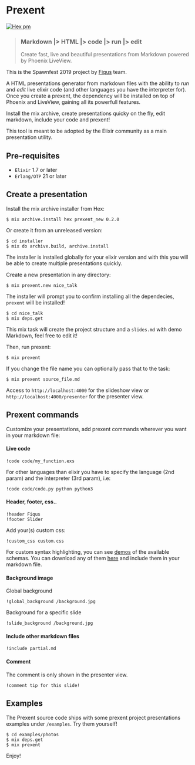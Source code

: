# Prexent
[![Hex pm](http://img.shields.io/hexpm/v/prexent.svg?style=flat)](https://hex.pm/packages/prexent)

> ### Markdown |> HTML |> code |> run |> edit
> Create fast, live and beautiful presentations from Markdown powered by Phoenix LiveView.

This is the Spawnfest 2019 project by [Fiqus](https://github.com/fiqus) team.

A HTML presentations generator from markdown files with the ability to *run* and *edit* live elixir code (and other languages you have the interpreter for).
Once you create a prexent, the dependency will be installed on top of Phoenix and LiveView, gaining all its powerfull features.

Install the mix archive, create presentations quicky on the fly, edit markdown, include your code and prexent!

This tool is meant to be adopted by the Elixir community as a main presentation utility.

## Pre-requisites
  * `Elixir` 1.7 or later
  * `Erlang/OTP` 21 or later

## Create a presentation
Install the mix archive installer from Hex:

    $ mix archive.install hex prexent_new 0.2.0

Or create it from an unreleased version:

    $ cd installer
    $ mix do archive.build, archive.install

The installer is installed globally for your elixir version and with this you will be able to create multiple presentations quickly.

Create a new presentation in any directory:

    $ mix prexent.new nice_talk

The installer will prompt you to confirm installing all the dependecies, `prexent` will be installed!

    $ cd nice_talk
    $ mix deps.get

This mix task will create the project structure and a `slides.md` with demo Markdown, feel free to edit it!

Then, run prexent:

    $ mix prexent

If you change the file name you can optionally pass that to the task:

    $ mix prexent source_file.md

Access to `http://localhost:4000` for the slideshow view or `http://localhost:4000/presenter` for the presenter view.

## Prexent commands

Customize your presentations, add prexent commands wherever you want in your markdown file:

#### Live code
    !code code/my_function.exs

For other languages than elixir you have to specify the language (2nd param) and the interpreter (3rd param), i.e:

    !code code/code.py python python3

#### Header, footer, css..
    !header Fiqus
    !footer Slider

Add your(s) custom css:

    !custom_css custom.css

For custom syntax highlighting, you can see [demos](https://highlightjs.org/static/demo/) of the available schemas.
You can download any of them [here](https://github.com/highlightjs/highlight.js/tree/master/src/styles) and include them in your markdown file.

#### Background image
Global background

    !global_background /background.jpg

Background for a specific slide

    !slide_background /background.jpg

#### Include other markdown files
    !include partial.md

#### Comment
The comment is only shown in the presenter view.

    !comment tip for this slide!

## Examples

The Prexent source code ships with some prexent project presentations examples under `/examples`.
Try them yourself!

    $ cd examples/photos
    $ mix deps.get
    $ mix prexent

Enjoy!